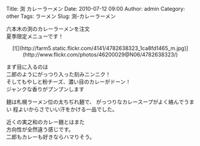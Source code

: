 Title: 渕 カレーラーメン
Date: 2010-07-12 09:00
Author: admin
Category: other
Tags: ラーメン
Slug: 渕-カレーラーメン

六本木の渕のカレーラーメンを注文  
夏季限定メニューです！

<p>
<center>
[![](http://farm5.static.flickr.com/4141/4782638323_1ca8fd1465_m.jpg)](http://www.flickr.com/photos/46200029@N06/4782638323/)

</center>
  
まず目に入るのは  
二郎のようにがっつり入った刻みニンニク！  
そしてもやしと粉チーズ、濃い目のカレーがドーン！  
ジャンクな香りがプンプンします

</p>
麺は札幌ラーメン位の太ちぢれ麺で、  
がっつりなカレースープがよく絡んでうまい  
程よいからさでいい汗をかける一品でした。

近くの実之和のカレー麺とはまた  
方向性が全然違う感じです。  
二郎もカレーも好きならハマりそう。
